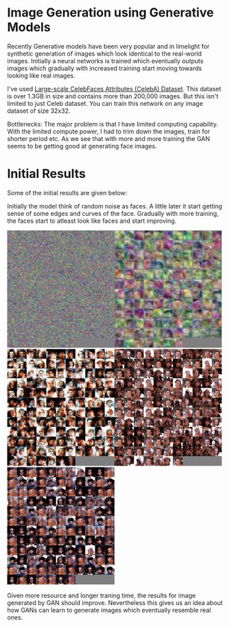 # Image Generation using Generative Models
Recently Generative models have been very popular and in limelight for synthetic generation of images which look identical to the real-world images. Initially a neural networks is trained which eventually outputs images which gradually with increased training start moving towards looking like real images. 

I've used [Large-scale CelebFaces Attributes (CelebA) Dataset](http://mmlab.ie.cuhk.edu.hk/projects/CelebA.html). This dataset is over 1.3GB in size and contains more than 200,000 images.
But this isn't limited to just Celeb dataset. You can train this network on any image dataset of size 32x32.

Bottlenecks: The major problem is that I have limited computing capability. With the limited compute power, I had to trim down the images, train for shorter period etc. As we see that with more and more training the GAN seems to be getting good at generating face images. 

# Initial Results

Some of the initial results are given below:

Initially the model think of random noise as faces. A little later it start getting sense of some edges and curves of the face. Gradually with more training, the faces start to atleast look like faces and start improving.

<img src="/gan_img/1.png" width="250"><img src="/gan_img/2.png" width="250"><img src="/gan_img/3.png" width="250"><img src="/gan_img/4.png" width="250"><img src="/gan_img/5.png" width="250">

Given more resource and longer traning time, the results for image generated by GAN should improve. Nevertheless this gives us an idea about how GANs can learn to generate images which eventually resemble real ones.
